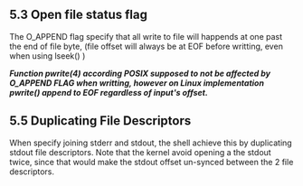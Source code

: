 
## 5.3 Open file status flag

The O_APPEND flag specify that all write to file will happends at one past the
end of file byte, (file offset will always be at EOF before writting, even
when using lseek() )

***Function pwrite(4) according POSIX supposed to not be affected by O_APPEND FLAG
when writting, however on Linux implementation pwrite() append to EOF
regardless of input's offset.***

## 5.5 Duplicating File Descriptors

When specify joining stderr and stdout, the shell achieve this by duplicating
stdout file descriptors. Note that the kernel avoid opening a the
stdout twice, since that would make the stdout offset un-synced between
the 2 file descriptors.



